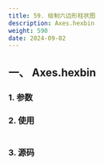 ```yaml
---
title: 59. 绘制六边形柱状图
description: Axes.hexbin
weight: 590
date: 2024-09-02
---
```

<style>
th, td {
  border: 1px solid rgb(190, 190, 190);
}
</style>


## 一、 Axes.hexbin


### 1. 参数




### 2. 使用



```python


```


### 3. 源码
```python

```




